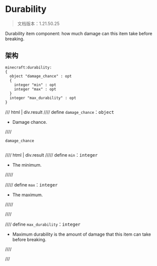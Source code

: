 # Durability

> 文档版本：1.21.50.25

Durability item component: how much damage can this item take before breaking.

## 架构

```mcschema
minecraft:durability:
{
  object "damage_chance" : opt
  {
    integer "min" : opt
    integer "max" : opt
  }
  integer "max_durability" : opt
}

```

/// html | div.result
//// define
`damage_chance`：<samp>object</samp>

- Damage chance.


////

<div class="language-text highlight"><span class="filename"><code>damage_chance</code></span><pre id="__code_1"><span></span></pre></div>

//// html | div.result
///// define
`min`：<samp>integer</samp>

- The minimum.


/////


///// define
`max`：<samp>integer</samp>

- The maximum.


/////


////


//// define
`max_durability`：<samp>integer</samp>

- Maximum durability is the amount of damage that this item can take before breaking.


////


///

